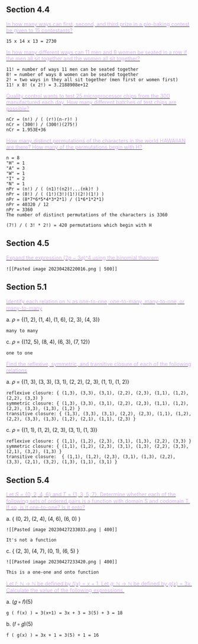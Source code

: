 ## Section 4.4
 <u><font color = "#D2AFFF">In how many ways can first, second, and third prize in a pie-baking contest be given to 15 contestants?</font></u>

	15 x 14 x 13 = 2730

 <u><font color = "#D2AFFF">  In how many different ways can 11 men and 8 women be seated in a row if  the men all sit together and the women all sit together?</font></u>

	11! = number of ways 11 men can be seated together
	8! = number of ways 8 women can be seated together
	2! = two ways in they all sit together (men first or women first)
	11! x 8! (x 2!) = 3.2188908e+12

 <u><font color = "#D2AFFF">  Quality control wants to test 25 microprocessor chips from the 300 manufactured each day. How many different batches of test chips are possible?</font></u>

	nCr = (n!) / ( (r!)(n-r)! )
	nCr = (300!) / (300!)(275!)
	nCr = 1.953E+36

 <u><font color = "#D2AFFF">How many distinct permutations of the characters in the world HAWAIIAN are there? How many of the permutations begin with H?</font></u>

	n = 8
	"H" = 1
	"A" = 3
	"W" = 1
	"I" = 2
	"N" = 1
	nPr = (n!) / ( (n1)!(n2)!...(nk)! )
	nPr = (8!) / ( (1!)(3!)(1!)(2!)(1!) )
	nPr = (8*7*6*5*4*3*2*1) / (1*6*1*2*1)
	nPr = 40320 / 12
	nPr = 3360
	The number of distinct permutations of the characters is 3360
	
	(7!) / ( 3! * 2!) = 420 permutations which begin with H


## Section 4.5
 <u><font color = "#D2AFFF">Expand the expression (2𝑝 − 3𝑞)^4 using the binomial theorem</font></u>

	![[Pasted image 20230428220016.png | 500]]
## Section 5.1
 <u><font color = "#D2AFFF">Identify each relation on ℕ as one-to-one, one-to-many, many-to-one, or many-to-many</font></u>

a. 𝜌 = {(1, 2), (1, 4), (1, 6), (2, 3), (4, 3)}

	many to many
c. 𝜌 = {(12, 5), (8, 4), (6, 3), (7, 12)}

	one to one

 <u><font color = "#D2AFFF">Find the reflexive, symmetric, and transitive closure of each of the following relations</font></u>

a. 𝜌 = {(1, 3), (3, 3), (3, 1), (2, 2), (2, 3), (1, 1), (1, 2)}

	reflexive closure: { (1,3), (3,3), (3,1), (2,2), (2,3), (1,1), (1,2), (2,2), (3,3) }
	symmetric closure: { (1,3), (3,3), (3,1), (2,2), (2,3), (1,1), (1,2), (2,2), (3,3), (1,3), (1,2) }
	transitive closure: { (1,3), (3,3), (3,1), (2,2), (2,3), (1,1), (1,2), (2,2), (3,3), (1,3), (1,2), (2,1), (1,1), (2,3) }

c. 𝜌 = {(1, 1), (1, 2), (2, 3), (3, 1), (1, 3)}

	reflexive closure: { (1,1), (1,2), (2,3), (3,1), (1,3), (2,2), (3,3) }
	symmetric closure: { (1,1), (1,2), (2,3), (3,1), (1,3), (2,2), (3,3), (2,1), (3,2), (1,3) }
	transitive closure:  { (1,1), (1,2), (2,3), (3,1), (1,3), (2,2), (3,3), (2,1), (3,2), (1,3), (1,1), (3,1) }

## Section 5.4
 <u><font color = "#D2AFFF">Let 𝑆 = {0, 2, 4, 6} and 𝑇 = {1, 3, 5, 7}. Determine whether each of the following sets of ordered pairs is a function with domain S and codomain T. If so, is it one-to-one? Is it onto?</font></u>

a. { (0, 2), (2, 4), (4, 6), (6, 0) }

	![[Pasted image 20230427233033.png | 400]]
	
	It's not a function

c. { (2, 3), (4, 7), (0, 1), (6, 5) }

	![[Pasted image 20230427233420.png | 400]]
	
	This is a one-one and onto function 

 <u><font color = "#D2AFFF">Let 𝑓: ℕ → ℕ be defined by 𝑓(𝑥) = 𝑥 + 1. Let 𝑔: ℕ → ℕ be defined by 𝑔(𝑥) = 3𝑥. Calculate the value of the following expressions.</font></u>

a. (𝑔 ∘ 𝑓)(5)

	g ( f(x) ) = 3(x+1) = 3x + 3 = 3(5) + 3 = 18

b. (𝑓 ∘ 𝑔)(5)

	f ( g(x) ) = 3x + 1 = 3(5) + 1 = 16 